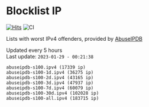 # Blocklist IP

[![Hits](https://hits.seeyoufarm.com/api/count/incr/badge.svg?url=https%3A%2F%2Fgithub.com%2Fborestad%2Fblocklist-ip%2F&count_bg=%2379C83D&title_bg=%23555555&icon=&icon_color=%23E7E7E7&title=hits&edge_flat=false)](https://hits.seeyoufarm.com)  ![CI](https://img.shields.io/github/workflow/status/borestad/blocklist-ip/CI?style=flat-square)

Lists with worst IPv4 offenders, provided by [AbuseIPDB](https://www.abuseipdb.com/)

<!-- FOOTER-PLACEHOLDER -->
Updated every 5 hours<br>
Last update: `2023-01-29 - 00:21:38`
```
abuseipdb-s100.ipv4 (17339 ip)
abuseipdb-s100-1d.ipv4 (36275 ip)
abuseipdb-s100-2d.ipv4 (43165 ip)
abuseipdb-s100-3d.ipv4 (47937 ip)
abuseipdb-s100-7d.ipv4 (60079 ip)
abuseipdb-s100-30d.ipv4 (102028 ip)
abuseipdb-s100-all.ipv4 (183715 ip)
```
